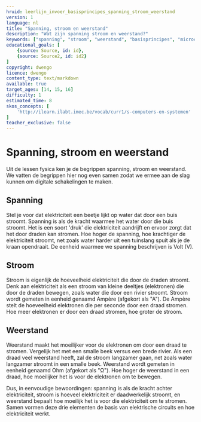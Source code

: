 ```yaml
---
hruid: leerlijn_invoer_basisprincipes_spanning_stroom_weerstand
version: 1
language: nl
title: "Spanning, stroom en weerstand"
description: "Wat zijn spanning stroom en weerstand?"
keywords: ["spanning", "stroom", "weerstand", "basisprincipes", "microcontroller", "µC", "arduino", "dwenguino"]
educational_goals: [
    {source: Source, id: id}, 
    {source: Source2, id: id2}
]
copyright: dwengo
licence: dwengo
content_type: text/markdown
available: true
target_ages: [14, 15, 16]
difficulty: 1
estimated_time: 8
skos_concepts: [
    'http://ilearn.ilabt.imec.be/vocab/curr1/s-computers-en-systemen'
]
teacher_exclusive: false
---
```


# Spanning, stroom en weerstand

Uit de lessen fysica ken je de begrippen spanning, stroom en weerstand. We vatten de begrippen hier nog even samen zodat we ermee aan de slag kunnen om digitale schakelingen te maken.

## Spanning
Stel je voor dat elektriciteit een beetje lijkt op water dat door een buis stroomt. Spanning is als de kracht waarmee het water door die buis stroomt. Het is een soort 'druk' die elektriciteit aandrijft en ervoor zorgt dat het door draden kan stromen. Hoe hoger de spanning, hoe krachtiger de elektriciteit stroomt, net zoals water harder uit een tuinslang spuit als je de kraan opendraait. De eenheid waarmee we spanning beschrijven is Volt (V).

## Stroom
Stroom is eigenlijk de hoeveelheid elektriciteit die door de draden stroomt. Denk aan elektriciteit als een stroom van kleine deeltjes (elektronen) die door de draden bewegen, zoals water die door een rivier stroomt. Stroom wordt gemeten in eenheid genaamd Ampère (afgekort als "A"). De Ampère stelt de hoeveelheid elektronen die per seconde door een draad stromen. Hoe meer elektronen er door een draad stromen, hoe groter de stroom.

## Weerstand
Weerstand maakt het moeilijker voor de elektronen om door een draad te stromen. Vergelijk het met een smalle beek versus een brede rivier. Als een draad veel weerstand heeft, zal de stroom langzamer gaan, net zoals water langzamer stroomt in een smalle beek. Weerstand wordt gemeten in eenheid genaamd Ohm (afgekort als "Ω"). Hoe hoger de weerstand in een draad, hoe moeilijker het is voor de elektronen om te bewegen.

Dus, in eenvoudige bewoordingen: spanning is als de kracht achter elektriciteit, stroom is hoeveel elektriciteit er daadwerkelijk stroomt, en weerstand bepaalt hoe moeilijk het is voor die elektriciteit om te stromen. Samen vormen deze drie elementen de basis van elektrische circuits en hoe elektriciteit werkt.
